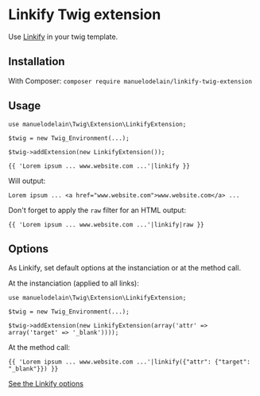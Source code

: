 # Linkify Twig extension

Use [Linkify](https://github.com/misd-service-development/php-linkify) in your twig template.

## Installation

With Composer:
`composer require manuelodelain/linkify-twig-extension` 

## Usage

```
use manuelodelain\Twig\Extension\LinkifyExtension;

$twig = new Twig_Environment(...);

$twig->addExtension(new LinkifyExtension());
```

```
{{ 'Lorem ipsum ... www.website.com ...'|linkify }}
```

Will output:
```
Lorem ipsum ... <a href="www.website.com">www.website.com</a> ...
```

Don't forget to apply the `raw` filter for an HTML output:
```
{{ 'Lorem ipsum ... www.website.com ...'|linkify|raw }}
```

## Options

As Linkify, set default options at the instanciation or at the method call.

At the instanciation (applied to all links):
```
use manuelodelain\Twig\Extension\LinkifyExtension;

$twig = new Twig_Environment(...);

$twig->addExtension(new LinkifyExtension(array('attr' => array('target' => '_blank'))));
```

At the method call:
```
{{ 'Lorem ipsum ... www.website.com ...'|linkify({"attr": {"target": "_blank"}}) }}
```

[See the Linkify options](https://github.com/misd-service-development/php-linkify#options)





